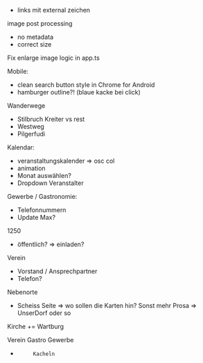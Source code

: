 - links mit external zeichen

image post processing
- no metadata
- correct size

Fix enlarge image logic in app.ts

Mobile:
- clean search button style in Chrome for Android
- hamburger outline?! (blaue kacke bei click)

Wanderwege
- Stilbruch Kreiter vs rest
- Westweg
- Pilgerfudi

Kalendar:
- veranstaltungskalender => osc col
- animation
- Monat auswählen?
- Dropdown Veranstalter

Gewerbe / Gastronomie:
- Telefonnummern
- Update Max?

1250
- öffentlich? => einladen?

Verein
- Vorstand / Ansprechpartner
- Telefon?

Nebenorte
- Scheiss Seite => wo sollen die Karten hin? Sonst mehr Prosa
=> UnserDorf oder so

Kirche
+= Wartburg

Verein Gastro Gewerbe
-          Kacheln
